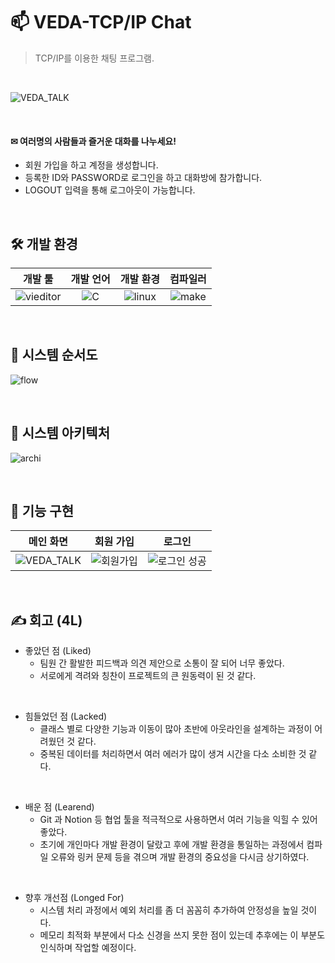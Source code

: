 # 📫 VEDA-TCP/IP Chat
> TCP/IP를 이용한 채팅 프로그램.

<br>

![VEDA_TALK](https://github.com/user-attachments/assets/6b863e9e-6f41-40ed-83e1-f495132638dd)

</br>

#### ✉ 여러명의 사람들과 즐거운 대화를 나누세요!
- 회원 가입을 하고 계정을 생성합니다.
- 등록한 ID와 PASSWORD로 로그인을 하고 대화방에 참가합니다.
- LOGOUT 입력을 통해 로그아웃이 가능합니다.

<br>

## 🛠 개발 환경
| 개발 툴 | 개발 언어 | 개발 환경 | 컴파일러 |
| :------: |  :------: | :------: | :------: |
|![vieditor](https://github.com/user-attachments/assets/271f00d2-604d-4dc8-8a85-0681a278498a)|![C](https://github.com/user-attachments/assets/3e16350e-a963-462c-b2dc-9dfff9b93eb6)|![linux](https://github.com/user-attachments/assets/39c54fd4-d93a-4379-9ef6-d27067c06acd)|![make](https://github.com/user-attachments/assets/8a0a3321-35d1-4a2c-bdcb-c9a98f3158f7)|

<br>

## 🧾 시스템 순서도
![flow](https://github.com/user-attachments/assets/12512a0c-f887-48b2-a44b-2eb6e1cf8954)

<br>

## 🧬 시스템 아키텍처
![archi](https://github.com/user-attachments/assets/117724c4-0602-4448-b1e6-5ff97d7b47e7)

<br>


## 🎥 기능 구현
| 메인 화면 | 회원 가입 | 로그인 |
| :------: |  :------: | :------: |
|![VEDA_TALK](https://github.com/user-attachments/assets/bb6f3ec2-e67a-4105-ba0e-89a446920488)|![회원가입](https://github.com/user-attachments/assets/f39826cd-406d-4b10-8d7f-41a702932879)|![로그인 성공](https://github.com/user-attachments/assets/bd7f38e8-ffa4-4806-a134-ed60bff06d3d)



<br>

## ✍ 회고 (4L)

- 좋았던 점 (Liked)
    - 팀원 간 활발한 피드백과 의견 제안으로 소통이 잘 되어 너무 좋았다.
    - 서로에게 격려와 칭찬이 프로젝트의 큰 원동력이 된 것 같다.

<br>

- 힘들었던 점 (Lacked)
    - 클래스 별로 다양한 기능과 이동이 많아 초반에 아웃라인을 설계하는 과정이 어려웠던 것 같다.
    - 중복된 데이터를 처리하면서 여러 에러가 많이 생겨 시간을 다소 소비한 것 같다.

<br>

- 배운 점 (Learend)
    - Git 과 Notion 등 협업 툴을 적극적으로 사용하면서 여러 기능을 익힐 수 있어 좋았다.
    - 초기에 개인마다 개발 환경이 달랐고 후에 개발 환경을 통일하는 과정에서 컴파일 오류와 링커 문제 등을 겪으며 개발 환경의 중요성을 다시금 상기하였다.

<br>

- 향후 개선점 (Longed For)
    - 시스템 처리 과정에서 예외 처리를 좀 더 꼼꼼히 추가하여 안정성을 높일 것이다.
    - 메모리 최적화 부분에서 다소 신경을 쓰지 못한 점이 있는데 추후에는 이 부분도 인식하며 작업할 예정이다.
